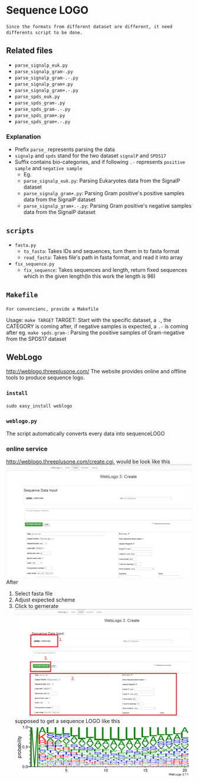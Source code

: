 # Sequence LOGO

```
Since the formats from different dataset are different, it need differents script to be done.
```

## Related files
* `parse_signalp_euk.py`
* `parse_signalp_gram-.py`
* `parse_signalp_gram-.-.py`
* `parse_signalp_gram+.py`
* `parse_signalp_gram+.-.py`
* `parse_spds_euk.py`
* `parse_spds_gram-.py`
* `parse_spds_gram-.-.py`
* `parse_spds_gram+.py`
* `parse_spds_gram+.-.py`

### Explanation
* Prefix `parse_` represents parsing the data
* `signalp` and `spds` stand for the two dataset `signalP` and `SPDS17`
* Suffix contains bio-categories, and if following `.-` represents `positive sample` and `negative sample`
	* Eg.
	* `parse_signalp_euk.py`: Parsing Eukaryotes data from the SignalP dataset
	* `parse_signalp_gram+.py`: Parsing Gram positive's positive samples data from the SignalP dataset
	* `parse_signalp_gram+.-.py`: Parsing Gram positive's negative samples data from the SignalP dataset

## `scripts`
* `fasta.py`
	* `to_fasta`: Takes IDs and sequences, turn them in to fasta format
	* `read_fasta`: Takes file's path in fasta format, and read it into array
* `fix_sequence.py`
	* `fix_sequence`: Takes sequences and length, return fixed sequences which in the given length(In this work the length is 96)


## `Makefile`
```
For convencienc, provide a Makefile
```
Usage: `make TARGET`
TARGET: Start with the specific dataset, a `.`, the CATEGORY is coming after, if negative samples is expected, a `.-` is coming after
	eg.
		`make spds.gram-`: Parsing the positive samples of Gram-negative from the SPDS17 dataset
		
## WebLogo
http://weblogo.threeplusone.com/
The website provides online and offline tools to produce sequence logo.
### `install`
```
sudo easy_install weblogo
```
### `weblogo.py`
The script automatically converts every data into sequenceLOGO

### online service
http://weblogo.threeplusone.com/create.cgi, would be look like this
![](images/1.PNG)
After
1. Select fasta file
2. Adjust expected scheme
3. Click to gernerate
![](images/2.PNG)
supposed to get a sequence LOGO like this
![](images/EUK,Signalp,positive_samples.png)
